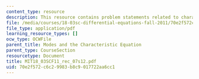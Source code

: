 ```yaml
---
content_type: resource
description: This resource contains problem statements related to characteristic equation.
file: /media/courses/18-03sc-differential-equations-fall-2011/70e2f572c6c29983b8c9017722aa6cc1_MIT18_03SCF11_rec_07s12.pdf
file_type: application/pdf
learning_resource_types: []
ocw_type: OCWFile
parent_title: Modes and the Characteristic Equation
parent_type: CourseSection
resourcetype: Document
title: MIT18_03SCF11_rec_07s12.pdf
uid: 70e2f572-c6c2-9983-b8c9-017722aa6cc1
---
```

